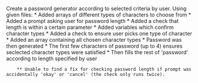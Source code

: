 Create a password generator according to selected criteria by user.
    Using given files:
        * Added arrays of different types of characters to choose from
        * Added a prompt asking user for password length
        * Added a check that length is within a certain parameter
        * Added variables which confirm character types
        * Added a check to ensure user picks one type of character
        * Added an array containing all chosen character types
        * Password was then generated 
            * The first few characters of password (up to 4) ensures seclected character types were satisfied
            * Then fills the rest of 'password' according to length specified by user

        ** Unable to find a fix for checking password length if prompt was accidentally 'okay' or 'cancel' (the check only runs twice). 